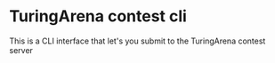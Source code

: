 # TuringArena contest cli

This is a CLI interface that let's you submit to the TuringArena contest server